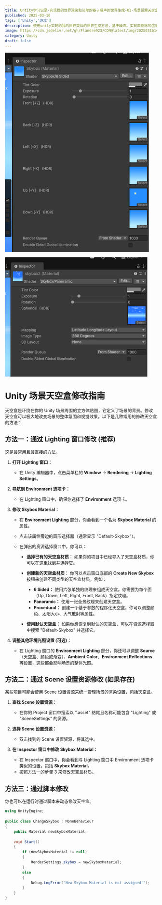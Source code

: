 ```yaml
---
title: Untity学习记录-实现我的世界渲染和简单的基于噪声的世界生成-03-场景设置天空盒
published: 2025-03-16
tags: ['Unity','游戏']
description: 使用unity实现的我的世界类似的世界生成方法，基于噪声。实现面剔除的渲染。
image: https://cdn.jsdelivr.net/gh/Flandre923/CDN@latest/img/20250316141422.png
category: Unity
draft: false
---
```

![alt text](image-7.png)

![alt text](image-8.png)

# Unity 场景天空盒修改指南

天空盒是环绕在你的 Unity 场景周围的立方体贴图，它定义了场景的背景。修改天空盒可以极大地改变场景的整体氛围和视觉效果。以下是几种常用的修改天空盒的方法：

## 方法一：通过 Lighting 窗口修改 (推荐)

这是最常用且最直接的方法。

1. **打开 Lighting 窗口：**

    * 在 Unity 编辑器中，点击菜单栏的 **Window** -> **Rendering** -> **Lighting Settings**。
2. **导航到 Environment 选项卡：**

    * 在 Lighting 窗口中，确保你选择了 **Environment** 选项卡。
3. **修改 Skybox Material：**

    * 在 **Environment Lighting** 部分，你会看到一个名为 **Skybox Material** 的属性。
    * 点击该属性旁边的圆形选择器（通常显示 "Default-Skybox"）。
    * 在弹出的资源选择窗口中，你可以：

      * **选择已有的天空盒材质：** 如果你的项目中已经导入了天空盒材质，你可以在这里找到并选择它。
      * **创建新的天空盒材质：** 你可以点击窗口底部的 **Create New Skybox** 按钮来创建不同类型的天空盒材质，例如：

        * **6 Sided：** 使用六张单独的纹理来组成天空盒。你需要为每个面（Up, Down, Left, Right, Front, Back）指定纹理。
        * **Panoramic：** 使用一张全景纹理来创建天空盒。
        * **Procedural：** 创建一个基于参数的程序化天空盒，你可以调整颜色、太阳大小、大气散射等属性。
      * **使用默认天空盒：** 如果你想恢复到默认的天空盒，可以在资源选择器中搜索 "Default-Skybox" 并选择它。
4. **调整其他环境光照设置 (可选)：**

    * 在 Lighting 窗口的 **Environment Lighting** 部分，你还可以调整 **Source**（天空盒、颜色或渐变）、**Ambient Color**、**Environment Reflections** 等设置，这些都会影响场景的整体光照。

## 方法二：通过 Scene 设置资源修改 (如果存在)

某些项目可能会使用 Scene 设置资源来统一管理场景的渲染设置，包括天空盒。

1. **查找 Scene 设置资源：**

    * 在你的 Project 窗口中搜索以 ".asset" 结尾且名称可能包含 "Lighting" 或 "SceneSettings" 的资源。
2. **选择 Scene 设置资源：**

    * 双击找到的 Scene 设置资源，将其选中。
3. **在 Inspector 窗口中修改 Skybox Material：**

    * 在 Inspector 窗口中，你会看到与 Lighting 窗口中 Environment 选项卡类似的设置，包括 **Skybox Material**。
    * 按照方法一的步骤 3 来修改天空盒材质。

## 方法三：通过脚本修改

你也可以在运行时通过脚本来动态修改天空盒。

```csharp
using UnityEngine;

public class ChangeSkybox : MonoBehaviour
{
    public Material newSkyboxMaterial;

    void Start()
    {
        if (newSkyboxMaterial != null)
        {
            RenderSettings.skybox = newSkyboxMaterial;
        }
        else
        {
            Debug.LogError("New Skybox Material is not assigned!");
        }
    }
}
```
